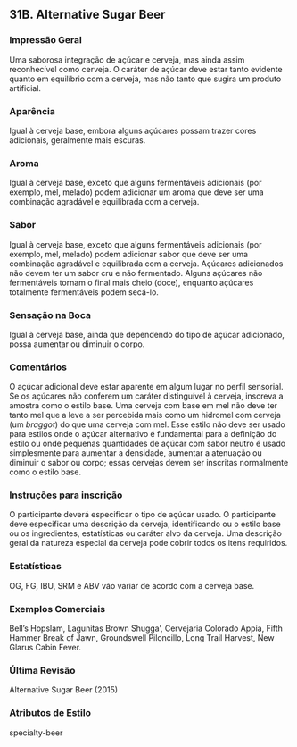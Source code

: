 ## 31B. Alternative Sugar Beer

### Impressão Geral

Uma saborosa integração de açúcar e cerveja, mas ainda assim reconhecível como cerveja. O caráter de açúcar deve estar tanto evidente quanto em equilíbrio com a cerveja, mas não tanto que sugira um produto artificial.

### Aparência

Igual à cerveja base, embora alguns açúcares possam trazer cores adicionais, geralmente mais escuras.

### Aroma

Igual à cerveja base, exceto que alguns fermentáveis adicionais (por exemplo, mel, melado) podem adicionar um aroma que deve ser uma combinação agradável e equilibrada com a cerveja.

### Sabor

Igual à cerveja base, exceto que alguns fermentáveis adicionais (por exemplo, mel, melado) podem adicionar sabor que deve ser uma combinação agradável e equilibrada com a cerveja. Açúcares adicionados não devem ter um sabor cru e não fermentado. Alguns açúcares não fermentáveis tornam o final mais cheio (doce), enquanto açúcares totalmente fermentáveis podem secá-lo.

### Sensação na Boca

Igual à cerveja base, ainda que dependendo do tipo de açúcar adicionado, possa aumentar ou diminuir o corpo.

### Comentários

O açúcar adicional deve estar aparente em algum lugar no perfil sensorial. Se os açúcares não conferem um caráter distinguível à cerveja, inscreva a amostra como o estilo base. Uma cerveja com base em mel não deve ter tanto mel que a leve a ser percebida mais como um hidromel com cerveja (um *braggot*) do que uma cerveja com mel. Esse estilo não deve ser usado para estilos onde o açúcar alternativo é fundamental para a definição do estilo ou onde pequenas quantidades de açúcar com sabor neutro é usado simplesmente para aumentar a densidade, aumentar a atenuação ou diminuir o sabor ou corpo; essas cervejas devem ser inscritas normalmente como o estilo base.

### Instruções para inscrição

O participante deverá especificar o tipo de açúcar usado. O participante deve especificar uma descrição da cerveja, identificando ou o estilo base ou os ingredientes, estatísticas ou caráter alvo da cerveja. Uma descrição geral da natureza especial da cerveja pode cobrir todos os itens requiridos.

### Estatísticas

OG, FG, IBU, SRM e ABV vão variar de acordo com a cerveja base.

### Exemplos Comerciais

Bell’s Hopslam, Lagunitas Brown Shugga’, Cervejaria Colorado Appia, Fifth Hammer Break of Jawn, Groundswell Piloncillo, Long Trail Harvest, New Glarus Cabin Fever.

### Última Revisão

Alternative Sugar Beer (2015)

### Atributos de Estilo

specialty-beer
